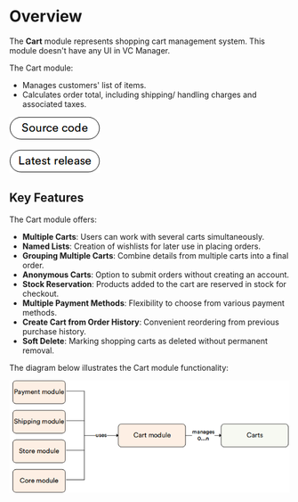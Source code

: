 # Overview

The **Cart** module represents shopping cart management system. This module doesn't have any UI in VC Manager.

The Cart module:

* Manages customers' list of items.
* Calculates order total, including shipping/ handling charges and associated taxes.

[![Source code](media/source_code.png)](https://github.com/VirtoCommerce/vc-module-x-cart)

[![Latest release](media/latest_release.png)](https://github.com/VirtoCommerce/vc-module-x-cart/releases)

## Key Features

The Cart module offers:

* **Multiple Carts**: Users can work with several carts simultaneously.
* **Named Lists**: Creation of wishlists for later use in placing orders.
* **Grouping Multiple Carts**: Combine details from multiple carts into a final order.
* **Anonymous Carts**: Option to submit orders without creating an account.
* **Stock Reservation**: Products added to the cart are reserved in stock for checkout.
* **Multiple Payment Methods**: Flexibility to choose from various payment methods.
* **Create Cart from Order History**: Convenient reordering from previous purchase history.
* **Soft Delete**: Marking shopping carts as deleted without permanent removal.

The diagram below illustrates the Cart module functionality:

![Key entities](media/key-entities.png)
